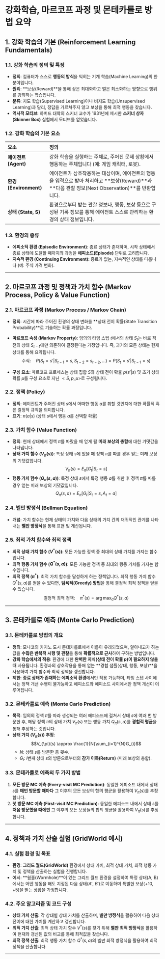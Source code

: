 # 강화학습, 마르코프 과정 및 몬테카를로 방법 요약

## 1. 강화 학습의 기본 (Reinforcement Learning Fundamentals)

### 1.1. 강화 학습의 정의 및 특징
* **정의**: 컴퓨터가 스스로 **행동의 방식**을 익히는 기계 학습(Machine Learning)의 한 분야입니다.
* **원리**: **보상(Reward)**을 통해 상은 최대화하고 벌은 최소화하는 방향으로 행위를 강화하는 학습입니다.
* **분류**: 지도 학습(Supervised Learning)이나 비지도 학습(Unsupervised Learning)과 달리, 정답을 가르쳐주지 않고 보상을 통해 최적 행동을 찾습니다.
* **역사적 모티브**: 하버드 대학의 스키너 교수가 1931년에 제시한 **스키너 상자(Skinner Box)** 실험에서 모티브를 얻었습니다.

### 1.2. 강화 학습의 기본 요소
| 요소 | 정의 |
| :--- | :--- |
| **에이전트 (Agent)** | 강화 학습을 실행하는 주체로, 주어진 문제 상황에서 행동하는 주체입니다 (예: 게임 캐릭터, 로봇). |
| **환경 (Environment)** | 에이전트가 상호작용하는 대상이며, 에이전트의 행동을 입력으로 받아 처리하고 **보상(Reward)**과 **다음 관찰 정보(Next Observation)**를 반환합니다.
| **상태 (State, S)** | 환경으로부터 받는 관찰 정보나, 행동, 보상 등으로 구성된 기록 정보를 통해 에이전트 스스로 관리하는 환경의 상태 정보입니다.

### 1.3. 환경의 종류
* **에피소딕 환경 (Episodic Environment)**: 종료 상태가 존재하며, 시작 상태에서 종료 상태에 도달할 때까지의 과정을 **에피소드(Episode)** 단위로 고려합니다.
* **지속적 환경 (Continuing Environment)**: 종료가 없는, 지속적인 상태를 다룹니다 (예: 주식 가격 변화).

---

## 2. 마르코프 과정 및 정책과 가치 함수 (Markov Process, Policy & Value Function)

### 2.1. 마르코프 과정 (Markov Process / Markov Chain)
* **정의**: 시간에 따라 주어진 환경의 상태 변화를 **상태 전이 확률(State Transition Probability)**로 기술하는 확률 과정입니다.
* **마르코프 속성 (Markov Property)**: 임의의 타임 스텝 $t$에서의 상태 $S_t$는 바로 직전의 상태 $S_{t-1}$에만 의존하여 결정된다는 가정입니다. 즉, 과거의 모든 상태는 현재 상태를 통해 요약됩니다.
    $$\text{수식:} \quad P(S_t = s' | S_{t-1} = s, S_{t-2} = s_{t-2}, \dots) = P(S_t = s' | S_{t-1} = s)$$

* **구성 요소**: 마르코프 프로세스는 상태 집합 $S$와 상태 전이 확률 $p(s'|s)$ 및 초기 상태 확률 $\mu$를 구성 요소로 지닌 $<S, p, \mu>$로 구성됩니다.

### 2.2. 정책 (Policy)
* **정의**: 에이전트가 주어진 상태 $s$에서 어떠한 행동 $a$를 취할 것인지에 대한 확률적 혹은 결정적 규칙을 의미합니다.
* **표기**: $\pi(a|s)$ (상태 $s$에서 행동 $a$를 선택할 확률)

### 2.3. 가치 함수 (Value Function)
* **정의**: 현재 상태에서 정책 $\pi$를 따랐을 때 얻게 될 **미래 보상의 총합**에 대한 기댓값을 나타냅니다.
* **상태 가치 함수 ($V_{\pi}(s)$)**: 특정 상태 $s$에 있을 때 정책 $\pi$를 따를 경우 얻는 미래 보상의 기댓값입니다.
    $$V_{\pi}(s) = E_{\pi}[G_t | S_t = s]$$
* **행동 가치 함수 ($Q_{\pi}(s, a)$)**: 특정 상태 $s$에서 특정 행동 $a$를 취한 후 정책 $\pi$를 따를 경우 얻는 미래 보상의 기댓값입니다.
    $$Q_{\pi}(s, a) = E_{\pi}[G_t | S_t = s, A_t = a]$$

### 2.4. 벨만 방정식 (Bellman Equation)
* **개념**: 가치 함수는 현재 상태의 가치와 다음 상태의 가치 간의 재귀적인 관계를 나타내는 **벨만 방정식**을 통해 표현 및 계산됩니다.

### 2.5. 최적 가치 함수와 최적 정책
* **최적 상태 가치 함수 ($V^{*}(s)$)**: 모든 가능한 정책 중 최대의 상태 가치를 가지는 함수입니다.
* **최적 행동 가치 함수 ($Q^{*}(s, a)$)**: 모든 가능한 정책 중 최대의 행동 가치를 가지는 함수입니다.
* **최적 정책 ($\pi^{*}$)**: 최적 가치 함수를 달성하게 하는 정책입니다. 최적 행동 가치 함수 $Q^{*}(s, a)$를 얻을 수 있다면, **탐욕적(Greedy) 방법**을 통해 결정적 최적 정책을 얻을 수 있습니다.
    $$\text{결정적 최적 정책:} \quad \pi^{*}(s) = \arg\max_a Q^{*}(s, a)$$

---

## 3. 몬테카를로 예측 (Monte Carlo Prediction)

### 3.1. 몬테카를로 방법의 개요
* **정의**: 모나코의 카지노 도시 몬테카를로에서 이름이 유래되었으며, 알아내고자 하는 값을 **수많은 반복적 시행 및 관찰**을 통해 **확률적으로 근사**하여 구하는 방법입니다.
* **강화 학습에서의 적용**: 환경에 대한 **완벽한 지식(상태 전이 확률 $p$)이 필요하지 않을 때** 사용됩니다. 환경과의 상호작용을 통해 얻는 **경험 샘플(상태, 행동, 보상)**을 사용하여 가치 함수와 최적 정책을 갱신합니다.
* **제한**: **종료 상태가 존재하는 에피소딕 환경**에서만 적용 가능하며, 타임 스텝 사이에서는 정책 개선 수행이 불가능하고 에피소드와 에피소드 사이에서만 정책 개선이 이루어집니다.

### 3.2. 몬테카를로 예측 (Monte Carlo Prediction)
* **목적**: 임의의 정책 $\pi$를 따라 생성되는 여러 에피소드에 걸쳐서 상태 $s$에 여러 번 방문한 후, 해당 정책 $\pi$의 상태 가치 $V_{\pi}(s)$ 또는 행동 가치 $Q_{\pi}(s, a)$를 **경험적 평균**을 통해 추정하는 것입니다.
* **상태 가치 ($V_{\pi}(s)$) 추정**: 
    $$V_{\pi}(s) \approx \frac{1}{N}\sum_{i=1}^{N}G_{i}$$
    * $N$: 상태 $s$를 방문한 총 횟수.
    * $G_i$: $i$번째 상태 $s$의 방문으로부터의 **감가 이득(Return)** (미래 보상의 총합).

### 3.3. 몬테카를로 예측의 두 가지 방법
1.  **모든 방문 MC 예측 (Every-visit MC Prediction)**: 동일한 에피소드 내에서 상태 $s$를 **매번 방문할 때마다** 그 이후의 모든 보상의 합의 평균을 활용하여 $V_{\pi}(s)$를 추정합니다.
2.  **첫 방문 MC 예측 (First-visit MC Prediction)**: 동일한 에피소드 내에서 상태 $s$를 **처음 방문했을 때에만** 그 이후의 모든 보상들의 합의 평균을 활용하여 $V_{\pi}(s)$를 추정합니다.

---

## 4. 정책과 가치 산출 실험 (GridWorld 예시)

### 4.1. 실험 환경 및 목표
* **환경**: **그리드 월드(GridWorld)** 환경에서 상태 가치, 최적 상태 가치, 최적 행동 가치 및 정책을 산출하는 실험을 진행합니다.
* **예시**: **웜홀(Wormhole)**이 있는 그리드 월드 환경을 설정하여 특정 상태(A, B)에서는 어떤 행동을 해도 지정된 다음 상태($A'$, $B'$)로 이동하며 특별한 보상(+10, +5)을 받는 상황을 가정합니다.

### 4.2. 주요 알고리즘 및 코드 구성
* **상태 가치 산출**: 각 상태별 상태 가치를 산출하며, **벨만 방정식**을 활용하여 다음 상태 전이에 대한 가치를 계산하고 갱신합니다.
* **최적 가치 산출**: 최적 상태 가치 함수 $V^{*}(s)$를 찾기 위해 **벨만 최적 방정식**을 활용하여 현재와 갱신된 값의 비교를 통해 최적값을 찾습니다.
* **최적 정책 산출**: 최적 행동 가치 함수 $Q^{*}(s, a)$의 벨만 최적 방정식을 활용하여 최적 정책을 산출합니다.

---
